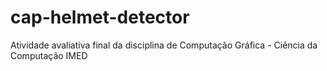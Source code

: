 # cap-helmet-detector
Atividade avaliativa final da disciplina de Computação Gráfica - Ciência da Computação IMED
